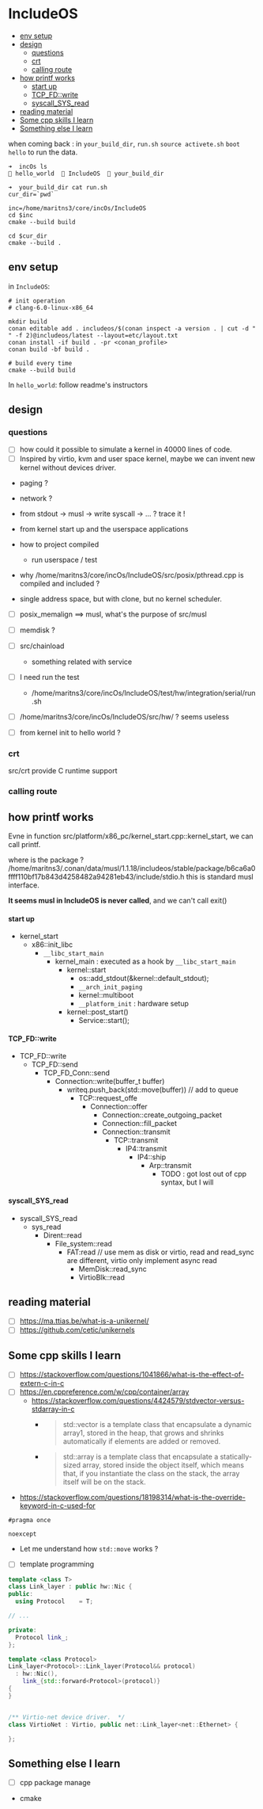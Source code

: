 # IncludeOS

<!-- vim-markdown-toc GitLab -->

- [env setup](#env-setup)
- [design](#design)
  - [questions](#questions)
  - [crt](#crt)
  - [calling route](#calling-route)
- [how printf works](#how-printf-works)
    - [start up](#start-up)
    - [TCP_FD::write](#tcp_fdwrite)
    - [syscall_SYS_read](#syscall_sys_read)
- [reading material](#reading-material)
- [Some cpp skills I learn](#some-cpp-skills-i-learn)
- [Something else I learn](#something-else-i-learn)

<!-- vim-markdown-toc -->

when coming back : in `your_build_dir`, `run.sh` `source activete.sh` `boot hello` to run the data.
```
➜  incOs ls
 hello_world   IncludeOS   your_build_dir

➜  your_build_dir cat run.sh
cur_dir=`pwd`

inc=/home/maritns3/core/incOs/IncludeOS
cd $inc
cmake --build build

cd $cur_dir
cmake --build .
```

## env setup
in `IncludeOS`:
```
# init operation
# clang-6.0-linux-x86_64

mkdir build
conan editable add . includeos/$(conan inspect -a version . | cut -d " " -f 2)@includeos/latest --layout=etc/layout.txt
conan install -if build . -pr <conan_profile>
conan build -bf build .

# build every time
cmake --build build
```

In `hello_world`: follow readme's instructors

## design

### questions
- [ ] how could it possible to simulate a kernel in 40000 lines of code.
- [ ] Inspired by virtio, kvm and user space kernel, maybe we can invent new kernel without devices driver.

- paging ?
- network ?
- from stdout -> musl -> write syscall -> ... ? trace it !

- from kernel start up and the userspace applications

- how to project compiled
  - run userspace / test

- why /home/maritns3/core/incOs/IncludeOS/src/posix/pthread.cpp is compiled and included ?

- single address space, but with clone, but no kernel scheduler.

- [ ] posix_memalign ==> musl, what's the purpose of src/musl

- [ ] memdisk ?

- [ ] src/chainload
  - something related with service

- [ ] I need run the test
  - /home/maritns3/core/incOs/IncludeOS/test/hw/integration/serial/run.sh

- [ ] /home/maritns3/core/incOs/IncludeOS/src/hw/ ? seems useless

- [ ] from kernel init to hello world ?

### crt
src/crt provide C runtime support

### calling route


## how printf works
Evne in function src/platform/x86_pc/kernel_start.cpp::kernel_start, we can call printf.

where is the package ?
/home/maritns3/.conan/data/musl/1.1.18/includeos/stable/package/b6ca6a0ffff110bf17b843d4258482a94281eb43/include/stdio.h
this is standard musl interface.

**It seems musl in IncludeOS is never called**, and we can't call exit()

#### start up
- kernel_start
  - x86::init_libc
    - `__libc_start_main`
      - kernel_main : executed as a hook by `__libc_start_main`
        - kernel::start
          - os::add_stdout(&kernel::default_stdout);
          - `__arch_init_paging`
          - kernel::multiboot
          - `__platform_init` : hardware setup
        - kernel::post_start()
          - Service::start();

#### TCP_FD::write
- TCP_FD::write
  - TCP_FD::send
    - TCP_FD_Conn::send
      - Connection::write(buffer_t buffer)
        - writeq.push_back(std::move(buffer)) // add to queue
          - TCP::request_offe
            - Connection::offer
              - Connection::create_outgoing_packet
              - Connection::fill_packet
              - Connection::transmit
                - TCP::transmit
                  - IP4::transmit
                    - IP4::ship
                      - Arp::transmit
                        - TODO : got lost out of cpp syntax, but I will 

#### syscall_SYS_read
- syscall_SYS_read
  - sys_read
    - Dirent::read
      - File_system::read
        - FAT:read // use mem as disk or virtio, read and read_sync are different, virtio only implement async read
          - MemDisk::read_sync
          - VirtioBlk::read


## reading material
- [ ] https://ma.ttias.be/what-is-a-unikernel/
- [ ] https://github.com/cetic/unikernels

## Some cpp skills I learn
- [ ] https://stackoverflow.com/questions/1041866/what-is-the-effect-of-extern-c-in-c
- [ ] https://en.cppreference.com/w/cpp/container/array
  - https://stackoverflow.com/questions/4424579/stdvector-versus-stdarray-in-c
    - > std::vector is a template class that encapsulate a dynamic array1, stored in the heap, that grows and shrinks automatically if elements are added or removed. 
    - > std::array is a template class that encapsulate a statically-sized array, stored inside the object itself, which means that, if you instantiate the class on the stack, the array itself will be on the stack.
- https://stackoverflow.com/questions/18198314/what-is-the-override-keyword-in-c-used-for

```
#pragma once

noexcept
```

- Let me understand how `std::move` works ?

- [ ] template programming

```cpp
template <class T>
class Link_layer : public hw::Nic {
public:
  using Protocol    = T;

// ...

private:
  Protocol link_;
};

template <class Protocol>
Link_layer<Protocol>::Link_layer(Protocol&& protocol)
  : hw::Nic(),
    link_{std::forward<Protocol>(protocol)}
{
}


/** Virtio-net device driver.  */
class VirtioNet : Virtio, public net::Link_layer<net::Ethernet> {

};
```

## Something else I learn
- [ ] cpp package manage 

- cmake
